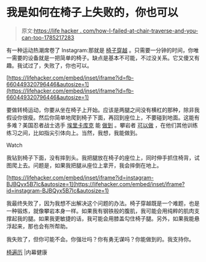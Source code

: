 # 我是如何在椅子上失败的，你也可以

> 原文:[https://life hacker . com/how-I-failed-at-chair-traverse-and-you-can-too-1785217283](https://lifehacker.com/how-i-failed-at-the-chair-traverse-and-you-can-too-1785217283)

有一种运动热潮席卷了 Instagram:那就是 [椅子穿越](https://www.instagram.com/explore/tags/chairtraverse/) 。只需要一分钟的时间，你唯一需要的设备就是一把简单的椅子。缺点是基本不可能，不过没关系。它又傻又有趣。我试过了，失败了，你也可以。

 [https://lifehacker.com/embed/inset/iframe?id=fb-660449320796446&autosize=1](https://lifehacker.com/embed/inset/iframe?id=fb-660449320796446&autosize=1) 

要做转椅运动，你要从坐在椅子上开始。应该是两腿之间没有横杠的那种，除非我假设你很瘦。然后你简单地爬到椅子下面，再回到座位上，不要碰到地面。这能有多难？美国忍者战士选手 [埃里卡库克](http://www.espn.com/espnw/culture/article/17104535/erica-cook-american-ninja-warrior-rookie-underestimate-her) 能 [做到](https://www.instagram.com/p/BCwAO2TobhT/) 。攀岩者 [可以做](https://www.youtube.com/watch?v=2i2_XDRfkio) ，在他们其他训练练习之间，比如指尖引体向上。当然，我想，我能做到。

Watch

我钻到椅子下面，没有摔到头。我把腿放在椅子的座位上，同时伸手抓住椅背，试图爬上去。问题是，如果我把腿从座位上拿开，我会摔倒在地上。

 [https://lifehacker.com/embed/inset/iframe?id=instagram-BJBQyx5B7Ic&autosize=1](https://lifehacker.com/embed/inset/iframe?id=instagram-BJBQyx5B7Ic&autosize=1) 

我最终失败了，因为我想不出解决这个问题的办法。椅子穿越既是一个难题，也是一种锻炼，就像攀岩本身一样。如果我有钢铁般的腹肌，我可能会用纯粹的肌肉支撑起我的腿。如果我更敏捷的话，我可能会用膝盖勾住椅子腿。另外，如果我能悬浮起来，那也会有所帮助。

我失败了，但你可能不会。你强壮吗？你有勇无谋吗？你能做到的。我支持你。

[椅遍历](https://www.facebook.com/insiderhealth/videos/660449320796446/) |内幕健康
